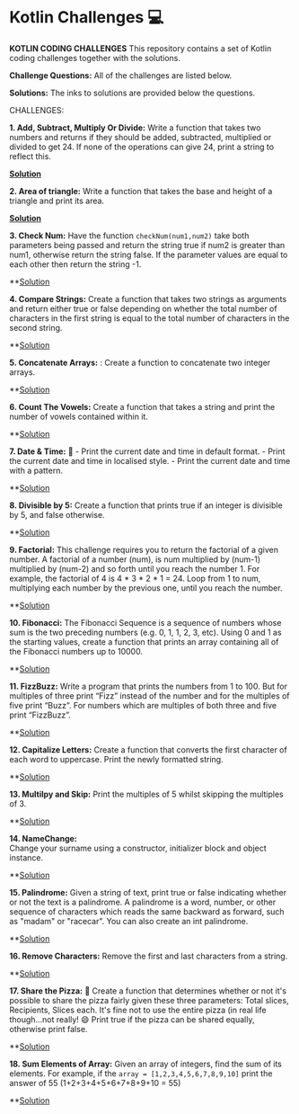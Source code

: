# Kotlin Challenges :computer:



**KOTLIN CODING CHALLENGES**
This repository contains a set of Kotlin coding challenges together with the solutions.

**Challenge Questions:**
All of the challenges are listed below.

**Solutions:**
The inks to solutions are provided below the questions.

CHALLENGES:

**1. Add, Subtract, Multiply Or Divide:**
    Write a function that takes two numbers and returns if they should be added, subtracted, 
    multiplied or divided to get 24. If none of the operations can give 24, print a 
    string to reflect this.
  
  **[Solution](src/AddSubtractMultiplyOrDivide.kt)**

**2. Area of triangle:**
    Write a function that takes the base and height of a triangle and print its area.
    
  **[Solution](src/AreaOfTriangle.kt)**
   
**3. Check Num:** 
    Have the function ```checkNum(num1,num2)``` take both parameters being passed and return the 
    string true if num2 is greater than num1, otherwise return the string false.
    If the parameter values are equal to each other then return the string -1.
    
  **[Solution](src/CheckNum.kt)

**4. Compare Strings:**
    Create a function that takes two strings as arguments and return either true or false 
    depending on whether the total number of characters in the first string is equal to the 
    total number of characters in the second string.
    
  **[Solution](src/CompareStrings.kt)

**5. Concatenate Arrays:** :
    Create a function to concatenate two integer arrays.
    
  **[Solution](src/ConcatenateArrays.kt)

**6. Count The Vowels:**
    Create a function that takes a string and print the number of vowels contained within it.
    
  **[Solution](src/CountTheVowels.kt)
    
  **7. Date & Time:** :date:
    - Print the current date and time in default format.
    - Print the current date and time in localised style.
    - Print the current date and time with a pattern.
    
  **[Solution](src/DateAndTime.kt)
 
 **8. Divisible by 5:**
    Create a function that prints true if an integer is divisible by 5, and false otherwise.
    
  **[Solution](src/DivisibleBy5.kt)

**9. Factorial:**
    This challenge requires you to return the factorial of a given number. A factorial of a number 
    (num), is num multiplied by (num-1) multiplied by (num-2) and so forth until you reach the number 1. 
    For example, the factorial of 4 is 4 * 3 * 2 * 1 = 24. Loop from 1 to num, multiplying each number by 
    the previous one, until you reach the number.
    
  **[Solution](src/Factorial.kt)
 
 **10. Fibonacci:**
    The Fibonacci Sequence is a sequence of numbers whose sum is the two preceding numbers (e.g. 0, 1, 1, 2, 3, etc). 
    Using 0 and 1 as the starting values, create a function that prints an array containing all of the Fibonacci 
    numbers up to 10000.
    
  **[Solution](src/Fibonacci.kt)

**11. FizzBuzz:**
    Write a program that prints the numbers from 1 to 100. But for multiples of three print “Fizz” instead of 
    the number and for the multiples of five print “Buzz”. For numbers which are multiples of both three and five 
    print “FizzBuzz”.
    
  **[Solution](src/FizzBuzz.kt)

**12. Capitalize Letters:** 
    Create a function that converts the first character of each word to uppercase. Print the newly formatted string.
    
  **[Solution](src/LetterCapitalize.kt)
    
**13. Multilpy and Skip:**
    Print the multiples of 5 whilst skipping the multiples of 3.
    
  **[Solution](src/MultiplySkip.kt)
    
**14. NameChange:**    
    Change your surname using a constructor, initializer block and object instance.
    
  **[Solution](src/NameChange.kt)
   
**15. Palindrome:**
    Given a string of text, print true or false indicating whether or not the text is a palindrome. 
    A palindrome is a word, number, or other sequence of characters which reads the same backward as forward, 
    such as "madam" or "racecar". You can also create an int palindrome.
    
  **[Solution](src/Palindrome.kt)
    
**16. Remove Characters:**
    Remove the first and last characters from a string.
    
  **[Solution](src/RemoveFirstAndLastChar.kt)
    
**17. Share the Pizza:** :pizza:
    Create a function that determines whether or not it's possible to share the pizza fairly given these three
    parameters:
    Total slices, Recipients, Slices each.
    It's fine not to use the entire pizza (in real life though...not really! :smile:
    Print true if the pizza can be shared equally, otherwise print false.  
    
  **[Solution](src/ShareThePizza.kt)

**18. Sum Elements of Array:**
    Given an array of integers, find the sum of its elements.
    For example, if the ```array = [1,2,3,4,5,6,7,8,9,10]``` print the answer of 55 (1+2+3+4+5+6+7+8+9+10 = 55)
    
  **[Solution](src/SumElementsOfArray.kt)
